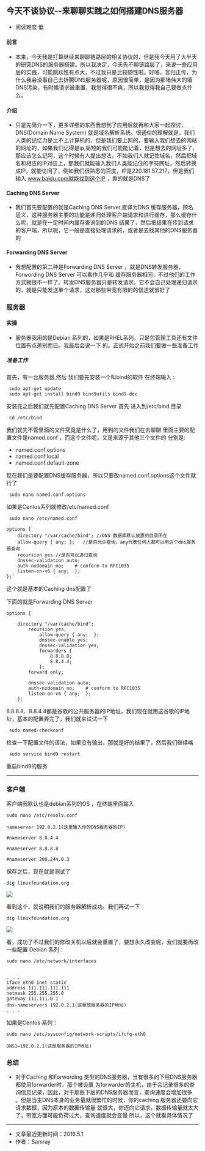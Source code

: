 ## 今天不谈协议--来聊聊实践之如何搭建DNS服务器
* 阅读难度 低

#### 前言
* 本来，今天我是打算继续来聊聊链路层的相关协议的，但是我今天用了大半天的研究DNS的服务器搭建。所以我决定，今天先不聊链路层了，来说一些应用层的实践，可能跳跃性有点大，不过我只是比较随性啦。好咯，言归正传，为什么我会没事自己去折腾DNS服务器呢，原因很简单，是因为那堵伟大的墙DNS污染，有时候请求被重置，我觉得很不爽，所以我觉得我自己要做点什么。

#### 介绍
* 只是先简介一下，更多详细的东西我想到了应用层就再和大家一起探讨，DNS(Domain Name System)
就是域名解析系统。很通俗的理解就是，我们人类的记忆力是比不上计算机的，但是我们要上网的，要输入我们想去的网站的网址的，如果我们记得是ip,简短的我们可能能记着，但是想去的网址多了，那应该怎么记阿，这个时候有人提出想法，不如我们人就记住域名，然后把域名和相应的IP对应上，那我们就能输入我们人类能记住的字符网址，然后转换成IP，就能访问了，例如我们很熟悉的百度，IP是220.181.57.217，但是我们
输入 www.baidu.com就能找到这个IP ，靠的就是DNS了

#### Caching DNS Server
* 我们首先要配置的就是Caching DNS Server,直译为DNS 缓存服务器，顾名思义，这种服务器主要的功能是递归处理客户端请求和进行缓存，那么缓存什么呢，就是在一定时间内缓存查询到的DNS 结果了，然后把结果在传到请求的客户端，所以呢，它一般是直接处理请求的，或者是去找其他的DNS服务器的

#### Forwarding DNS Server
* 我想配置的第二种是Forwarding DNS Server ，就是DNS转发服务器，Forwording DNS Server 可以看作几乎和
缓存服务器相同，不过他们的工作方式就很不一样了。转发DNS服务器只是转发请求，它不会自己处理递归请求的，就是只能发送单个请求，这对那些带宽有限的的信道就很好了

### 服务器
#### 实操
* 服务器我用的是Debian 系列的，如果是RHEL系列，只是包管理工具还有文件位置有点差别而已。我最后会说一下
的。正式开始之前我们要做一些准备工作

##### 准备工作
首先，有一台服务器,然后
我们要先安装一个叫bind的软件 在终端输入 :

	 sudo apt-get update 
	 sudo apt-get install bind9 bind9utils bind9-doc

安装完之后我们就先配置Caching DNS Server
首先 进入到/etc/bind 目录
	
	 cd /etc/bind

我们就先不管里面的文件究竟是什么了，用到的文件我们在去聊聊
里面主要的配置文件是named.conf ，而这个文件呢，又是来源于其他三个文件的
分别是:

* named.conf.options 
* named.conf.local
* named.conf.default-zone

现在我们是要配置DNS缓存服务器，所以只要改named.conf.options这个文件就行了
	
	 sudo nano named.conf.options

如果是Centos系列就修改/etc/named.conf
	
	 sudo nano /etc/named.conf

    options {
    	directory "/var/cache/bind"; //DNS 数据库默认放置的目录所在
    	allow-query { any; };   //是否允许查询，any代表任何人都可以用这个dns服务器查询
    	recursion yes //是否可以递归查询
    	dnssec-validation auto;
    	auth-nxdomain no;    # conform to RFC1035
    	listen-on-v6 { any;  };
    };`

这个就是基本的Caching dns配置了

下面的就是Forwarding DNS Server
    
    options {

    	directory "/var/cache/bind";
        	recursion yes;
            	allow-query { any;  };
            	dnssec-enable yes;
            	dnssec-validation yes;
            	forwarders {
            		8.8.8.8;
            		8.8.4.4;
            	};
        	forward only;

        	dnssec-validation auto;
        	auth-nxdomain no;    # conform to RFC1035
        	listen-on-v6 { any;  };
        };


8.8.8.8、8.8.4.4都是谷歌的公共服务器的IP地址，我们现在就用这谷歌的IP地址，基本的配置弄完了，我们就来试试一下

	 sudo named-checkconf 

检查一下配置文件的语法，如果没有输出，那就是好的结果了，然后我们继续咯
	
	 sudo service bind9 restart

重启bind9的服务

*** 

### 客户端
客户端我默认也是debian系列的OS ，在终端里面输入
	
	sudo nano /etc/resolv.conf

	nameserver 192.0.2.1(这里输入你的DNS服务器的IP)

    #nameserver 8.8.4.4

    #nameserver 8.8.8.8

    #nameserver 209.244.0.3 

保存之后，现在就是测试了

	dig linuxfoundation.org

![](https://github.com/SeaHub/BlogOfComputerNetwork/blob/master/res/cmd.png?raw=true)

看到这个，就说明我们的服务器解析成功。我们再试一下
	
	dig linuxfoundation.org

![](https://github.com/SeaHub/BlogOfComputerNetwork/blob/master/res/cmd2.png?raw=true)

看，成功了不过我们的修改关机以后就会重置了，要想永久改变呢，我们就要再改一些配置
Debian 系列：
	
	sudo nano /etc/network/interfaces

 
    . . .
    iface eth0 inet static
    address 111.111.111.111
    netmask 255.255.255.0
    gateway 111.111.0.1
    dns-nameservers 192.0.2.1(这里放服务器的IP地址)
    . . .

如果是Centos 系列：
	
	sudo nano /etc/sysconfig/network-scripts/ifcfg-eth0

	DNS1=192.0.2.1(这是服务器的IP地址)

### 总结
* 对于Caching 和Forwording 类型的DNS服务器，当有很多的下层DNS服务器都使用forwarder时，那个被设置
为forwarder的主机，由于会记录很多的查询信息记录，因此，对于那些下层的DNS服务器而言，查询速度会增加很多
。但是当主DNS本身的业务量就很繁忙的时候，你的caching 服务器还要向它请求数据，因为原本的数据传输量
就很大，你还向它请求，数据传输量就太大了，带宽方面可能负荷过大，查询速度就会变慢
所以，这个就看具体情况了

---

* 文章最近更新时间：2016.5.1
* 作者：Samray